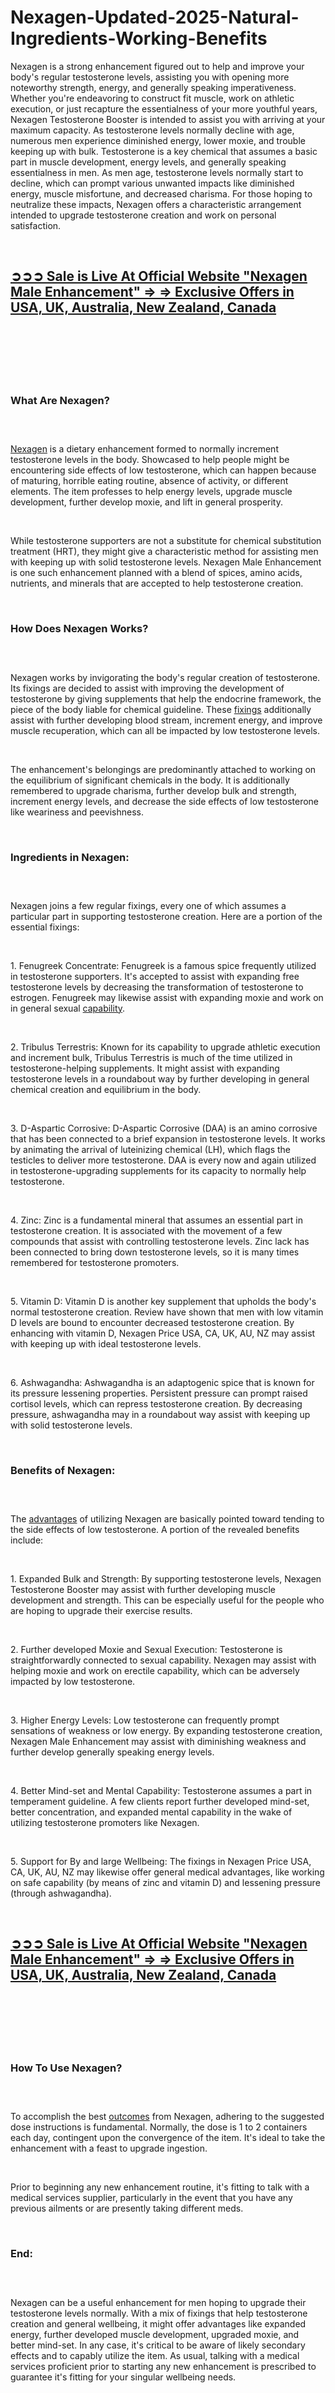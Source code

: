 # Nexagen-Updated-2025-Natural-Ingredients-Working-Benefits
<p>Nexagen is a strong enhancement figured out to help and improve your body's regular testosterone levels, assisting you with opening more noteworthy strength, energy, and generally speaking imperativeness. Whether you're endeavoring to construct fit muscle, work on athletic execution, or just recapture the essentialness of your more youthful years, Nexagen Testosterone Booster is intended to assist you with arriving at your maximum capacity. As testosterone levels normally decline with age, numerous men experience diminished energy, lower moxie, and trouble keeping up with bulk. Testosterone is a key chemical that assumes a basic part in muscle development, energy levels, and generally speaking essentialness in men. As men age, testosterone levels normally start to decline, which can prompt various unwanted impacts like diminished energy, muscle misfortune, and decreased charisma. For those hoping to neutralize these impacts, Nexagen offers a characteristic arrangement intended to upgrade testosterone creation and work on personal satisfaction.</p>
<p>&nbsp;</p>
<h2><strong><a href="https://nexagentesto.com/recommends/order/">➲➲➲&nbsp;Sale is Live At Official Website "Nexagen Male Enhancement" =&gt; =&gt; Exclusive Offers in USA, UK, Australia, New Zealand, Canada</a></strong></h2>
<h2>&nbsp;</h2>
<p><a href="https://nexagentesto.com/recommends/order/"><img src="https://storage.penzu.com/g/hGgSwLtRCKf6PEZ9" alt="" /></a></p>
<p>&nbsp;</p>
<h3><strong>What Are Nexagen?</strong></h3>
<h3>&nbsp;</h3>
<p><a href="https://nexagentesto.com/">Nexagen</a>&nbsp;is a dietary enhancement formed to normally increment testosterone levels in the body. Showcased to help people might be encountering side effects of low testosterone, which can happen because of maturing, horrible eating routine, absence of activity, or different elements. The item professes to help energy levels, upgrade muscle development, further develop moxie, and lift in general prosperity.</p>
<p>&nbsp;</p>
<p>While testosterone supporters are not a substitute for chemical substitution treatment (HRT), they might give a characteristic method for assisting men with keeping up with solid testosterone levels. Nexagen Male Enhancement is one such enhancement planned with a blend of spices, amino acids, nutrients, and minerals that are accepted to help testosterone creation.</p>
<p>&nbsp;</p>
<h3><strong>How Does Nexagen Works?</strong></h3>
<h3>&nbsp;</h3>
<p>Nexagen works by invigorating the body's regular creation of testosterone. Its fixings are decided to assist with improving the development of testosterone by giving supplements that help the endocrine framework, the piece of the body liable for chemical guideline. These&nbsp;<a href="https://primalrxgummies.com/">fixings</a>&nbsp;additionally assist with further developing blood stream, increment energy, and improve muscle recuperation, which can all be impacted by low testosterone levels.</p>
<p>&nbsp;</p>
<p>The enhancement's belongings are predominantly attached to working on the equilibrium of significant chemicals in the body. It is additionally remembered to upgrade charisma, further develop bulk and strength, increment energy levels, and decrease the side effects of low testosterone like weariness and peevishness.</p>
<p>&nbsp;</p>
<h3><strong>Ingredients in Nexagen:</strong></h3>
<h3>&nbsp;</h3>
<p>Nexagen joins a few regular fixings, every one of which assumes a particular part in supporting testosterone creation. Here are a portion of the essential fixings:</p>
<p>&nbsp;</p>
<p>1. Fenugreek Concentrate: Fenugreek is a famous spice frequently utilized in testosterone supporters. It's accepted to assist with expanding free testosterone levels by decreasing the transformation of testosterone to estrogen. Fenugreek may likewise assist with expanding moxie and work on in general sexual&nbsp;<a href="https://sizemdplusmalegummies.com/">capability</a>.</p>
<p>&nbsp;</p>
<p>2. Tribulus Terrestris: Known for its capability to upgrade athletic execution and increment bulk, Tribulus Terrestris is much of the time utilized in testosterone-helping supplements. It might assist with expanding testosterone levels in a roundabout way by further developing in general chemical creation and equilibrium in the body.</p>
<p>&nbsp;</p>
<p>3. D-Aspartic Corrosive: D-Aspartic Corrosive (DAA) is an amino corrosive that has been connected to a brief expansion in testosterone levels. It works by animating the arrival of luteinizing chemical (LH), which flags the testicles to deliver more testosterone. DAA is every now and again utilized in testosterone-upgrading supplements for its capacity to normally help testosterone.</p>
<p>&nbsp;</p>
<p>4. Zinc: Zinc is a fundamental mineral that assumes an essential part in testosterone creation. It is associated with the movement of a few compounds that assist with controlling testosterone levels. Zinc lack has been connected to bring down testosterone levels, so it is many times remembered for testosterone promoters.</p>
<p>&nbsp;</p>
<p>5. Vitamin D: Vitamin D is another key supplement that upholds the body's normal testosterone creation. Review have shown that men with low vitamin D levels are bound to encounter decreased testosterone creation. By enhancing with vitamin D, Nexagen Price USA, CA, UK, AU, NZ may assist with keeping up with ideal testosterone levels.</p>
<p>&nbsp;</p>
<p>6. Ashwagandha: Ashwagandha is an adaptogenic spice that is known for its pressure lessening properties. Persistent pressure can prompt raised cortisol levels, which can repress testosterone creation. By decreasing pressure, ashwagandha may in a roundabout way assist with keeping up with solid testosterone levels.</p>
<p>&nbsp;</p>
<h3><strong>Benefits of Nexagen:</strong></h3>
<h3>&nbsp;</h3>
<p>The&nbsp;<a href="https://manna-flux-ultra.com/">advantages</a>&nbsp;of utilizing Nexagen are basically pointed toward tending to the side effects of low testosterone. A portion of the revealed benefits include:</p>
<p>&nbsp;</p>
<p>1. Expanded Bulk and Strength: By supporting testosterone levels, Nexagen Testosterone Booster may assist with further developing muscle development and strength. This can be especially useful for the people who are hoping to upgrade their exercise results.</p>
<p>&nbsp;</p>
<p>2. Further developed Moxie and Sexual Execution: Testosterone is straightforwardly connected to sexual capability. Nexagen may assist with helping moxie and work on erectile capability, which can be adversely impacted by low testosterone.</p>
<p>&nbsp;</p>
<p>3. Higher Energy Levels: Low testosterone can frequently prompt sensations of weakness or low energy. By expanding testosterone creation, Nexagen Male Enhancement may assist with diminishing weakness and further develop generally speaking energy levels.</p>
<p>&nbsp;</p>
<p>4. Better Mind-set and Mental Capability: Testosterone assumes a part in temperament guideline. A few clients report further developed mind-set, better concentration, and expanded mental capability in the wake of utilizing testosterone promoters like Nexagen.</p>
<p>&nbsp;</p>
<p>5. Support for By and large Wellbeing: The fixings in Nexagen Price USA, CA, UK, AU, NZ may likewise offer general medical advantages, like working on safe capability (by means of zinc and vitamin D) and lessening pressure (through ashwagandha).</p>
<p>&nbsp;</p>
<h2><strong><a href="https://nexagentesto.com/recommends/order/">➲➲➲&nbsp;Sale is Live At Official Website "Nexagen Male Enhancement" =&gt; =&gt; Exclusive Offers in USA, UK, Australia, New Zealand, Canada</a></strong></h2>
<h2>&nbsp;</h2>
<p><a href="https://nexagentesto.com/recommends/order/"><img src="https://storage.penzu.com/g/Yo7dKfT2zFRhAc4u" alt="" /></a></p>
<p>&nbsp;</p>
<h3><strong>How To Use Nexagen?</strong></h3>
<h3>&nbsp;</h3>
<p>To accomplish the best&nbsp;<a href="https://us-extrememale.com/">outcomes</a>&nbsp;from Nexagen, adhering to the suggested dose instructions is fundamental. Normally, the dose is 1 to 2 containers each day, contingent upon the convergence of the item. It's ideal to take the enhancement with a feast to upgrade ingestion.</p>
<p>&nbsp;</p>
<p>Prior to beginning any new enhancement routine, it's fitting to talk with a medical services supplier, particularly in the event that you have any previous ailments or are presently taking different meds.</p>
<p>&nbsp;</p>
<h3><strong>End:</strong></h3>
<h3>&nbsp;</h3>
<p>Nexagen can be a useful enhancement for men hoping to upgrade their testosterone levels normally. With a mix of fixings that help testosterone creation and general wellbeing, it might offer advantages like expanded energy, further developed muscle development, upgraded moxie, and better mind-set. In any case, it's critical to be aware of likely secondary effects and to capably utilize the item. As usual, talking with a medical services proficient prior to starting any new enhancement is prescribed to guarantee it's fitting for your singular wellbeing needs.</p>
